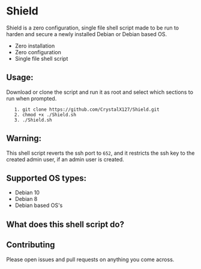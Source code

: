 # Shield

Shield is a zero configuration, single file shell script made to be run to harden and secure a newly installed Debian or Debian based OS.

- Zero installation 
- Zero configuration
- Single file shell script

## Usage:
Download or clone the script and run it as root and select which sections to run when prompted.
```
   1. git clone https://github.com/CrystalX127/Shield.git
   2. chmod +x ./Shield.sh
   3. ./Shield.sh
```
## Warning:
This shell script reverts the ssh port to `652`, and it restricts the ssh key to the created admin user, if an admin user is created.

## Supported OS types:
- Debian 10
- Debian 8
- Debian based OS's

## What does this shell script do?


   
## Contributing 
Please open issues and pull requests on anything you come across.
